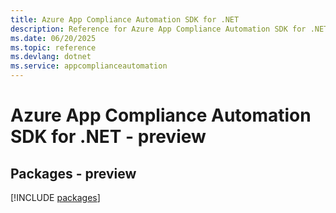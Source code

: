 ```yaml
---
title: Azure App Compliance Automation SDK for .NET
description: Reference for Azure App Compliance Automation SDK for .NET
ms.date: 06/20/2025
ms.topic: reference
ms.devlang: dotnet
ms.service: appcomplianceautomation
---
```

# Azure App Compliance Automation SDK for .NET - preview
## Packages - preview
[!INCLUDE [packages](app-compliance-automation-index.md)]